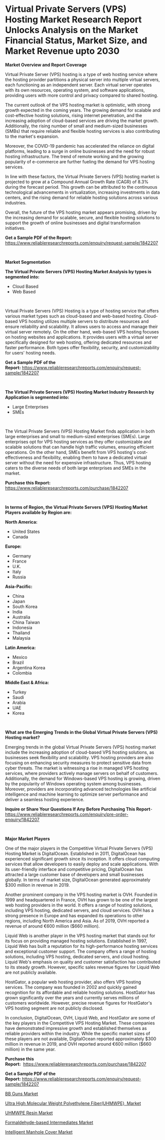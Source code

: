 <p><h1>Virtual Private Servers (VPS) Hosting Market Research Report Unlocks Analysis on the Market Financial Status, Market Size, and Market Revenue upto 2030</h1></p><p><strong>Market Overview and Report Coverage</strong></p>
<p><p>Virtual Private Server (VPS) hosting is a type of web hosting service where the hosting provider partitions a physical server into multiple virtual servers, each functioning as an independent server. Each virtual server operates with its own resources, operating system, and software applications, providing users with more control and privacy compared to shared hosting.</p><p>The current outlook of the VPS hosting market is optimistic, with strong growth expected in the coming years. The growing demand for scalable and cost-effective hosting solutions, rising internet penetration, and the increasing adoption of cloud-based services are driving the market growth. Additionally, the rising number of small and medium-sized businesses (SMBs) that require reliable and flexible hosting services is also contributing to the market's expansion.</p><p>Moreover, the COVID-19 pandemic has accelerated the reliance on digital platforms, leading to a surge in online businesses and the need for robust hosting infrastructure. The trend of remote working and the growing popularity of e-commerce are further fueling the demand for VPS hosting services.</p><p>In line with these factors, the Virtual Private Servers (VPS) hosting market is projected to grow at a Compound Annual Growth Rate (CAGR) of 8.3% during the forecast period. This growth can be attributed to the continuous technological advancements in virtualization, increasing investments in data centers, and the rising demand for reliable hosting solutions across various industries.</p><p>Overall, the future of the VPS hosting market appears promising, driven by the increasing demand for scalable, secure, and flexible hosting solutions to support the growth of online businesses and digital transformation initiatives.</p></p>
<p><strong>Get a Sample PDF of the Report:</strong> <a href="https://www.reliableresearchreports.com/enquiry/request-sample/1842207">https://www.reliableresearchreports.com/enquiry/request-sample/1842207</a></p>
<p>&nbsp;</p>
<p><strong>Market Segmentation</strong></p>
<p><strong>The Virtual Private Servers (VPS) Hosting Market Analysis by types is segmented into:</strong></p>
<p><ul><li>Cloud Based</li><li>Web Based</li></ul></p>
<p>&nbsp;</p>
<p><p>Virtual Private Servers (VPS) Hosting is a type of hosting service that offers various market types such as cloud-based and web-based hosting. Cloud-based VPS hosting utilizes multiple servers to distribute resources and ensure reliability and scalability. It allows users to access and manage their virtual server remotely. On the other hand, web-based VPS hosting focuses on hosting websites and applications. It provides users with a virtual server specifically designed for web hosting, offering dedicated resources and faster performance. Both types offer flexibility, security, and customizability for users' hosting needs.</p></p>
<p><strong>Get a Sample PDF of the Report:</strong>&nbsp;<a href="https://www.reliableresearchreports.com/enquiry/request-sample/1842207">https://www.reliableresearchreports.com/enquiry/request-sample/1842207</a></p>
<p>&nbsp;</p>
<p><strong>The Virtual Private Servers (VPS) Hosting Market Industry Research by Application is segmented into:</strong></p>
<p><ul><li>Large Enterprises</li><li>SMEs</li></ul></p>
<p>&nbsp;</p>
<p><p>The Virtual Private Servers (VPS) Hosting Market finds application in both large enterprises and small to medium-sized enterprises (SMEs). Large enterprises opt for VPS hosting services as they offer customizable and scalable solutions that can handle high traffic volumes, ensuring efficient operations. On the other hand, SMEs benefit from VPS hosting's cost-effectiveness and flexibility, enabling them to have a dedicated virtual server without the need for expensive infrastructure. Thus, VPS hosting caters to the diverse needs of both large enterprises and SMEs in the market.</p></p>
<p><strong>Purchase this Report:</strong>&nbsp; <a href="https://www.reliableresearchreports.com/purchase/1842207">https://www.reliableresearchreports.com/purchase/1842207</a></p>
<p>&nbsp;</p>
<p><strong>In terms of Region, the Virtual Private Servers (VPS) Hosting Market Players available by Region are:</strong></p>
<p>
    <p> <strong> North America: </strong>
        <ul>
            <li>United States</li>
            <li>Canada</li>
        </ul>
        </p> 
    <p> <strong> Europe: </strong>
        <ul>
            <li>Germany</li>
            <li>France</li>
            <li>U.K.</li>
            <li>Italy</li>
            <li>Russia</li>
        </ul>
        </p> 
    <p> <strong> Asia-Pacific: </strong>
        <ul>
            <li>China</li>
            <li>Japan</li>
            <li>South Korea</li>
            <li>India</li>
            <li>Australia</li>
            <li>China Taiwan</li>
            <li>Indonesia</li>
            <li>Thailand</li>
            <li>Malaysia</li>
        </ul>
        </p> 
    <p> <strong> Latin America: </strong>
        <ul>
            <li>Mexico</li>
            <li>Brazil</li>
            <li>Argentina Korea</li>
            <li>Colombia</li>
        </ul>
        </p> 
    <p> <strong> Middle East & Africa: </strong>
        <ul>
            <li>Turkey</li>
            <li>Saudi</li>
            <li>Arabia</li>
            <li>UAE</li>
            <li>Korea</li>
        </ul>
    </p>
    </p>
<p>&nbsp;</p>
<p><strong>What are the Emerging Trends in the Global Virtual Private Servers (VPS) Hosting market?</strong></p>
<p><p>Emerging trends in the global Virtual Private Servers (VPS) hosting market include the increasing adoption of cloud-based VPS hosting solutions, as businesses seek flexibility and scalability. VPS hosting providers are also focusing on enhancing security measures to protect sensitive data from cyber threats. The market is witnessing a rise in managed VPS hosting services, where providers actively manage servers on behalf of customers. Additionally, the demand for Windows-based VPS hosting is growing, driven by the popularity of Windows operating system among businesses. Moreover, providers are incorporating advanced technologies like artificial intelligence and machine learning to optimize server performance and deliver a seamless hosting experience.</p></p>
<p><strong>Inquire or Share Your Questions If Any Before Purchasing This Report</strong>- <a href="https://www.reliableresearchreports.com/enquiry/pre-order-enquiry/1842207">https://www.reliableresearchreports.com/enquiry/pre-order-enquiry/1842207</a></p>
<p>&nbsp;</p>
<p><strong>Major Market Players</strong></p>
<p><p>One of the major players in the Competitive Virtual Private Servers (VPS) Hosting Market is DigitalOcean. Established in 2011, DigitalOcean has experienced significant growth since its inception. It offers cloud computing services that allow developers to easily deploy and scale applications. With its user-friendly interface and competitive pricing, DigitalOcean has attracted a large customer base of developers and small businesses globally. In terms of market size, DigitalOcean generated approximately $300 million in revenue in 2019.</p><p>Another prominent company in the VPS hosting market is OVH. Founded in 1999 and headquartered in France, OVH has grown to be one of the largest web hosting providers in the world. It offers a range of hosting solutions, including VPS hosting, dedicated servers, and cloud services. OVH has a strong presence in Europe and has expanded its operations to other regions, including North America and Asia. As of 2019, OVH reported a revenue of around €600 million ($660 million).</p><p>Liquid Web is another player in the VPS hosting market that stands out for its focus on providing managed hosting solutions. Established in 1997, Liquid Web has built a reputation for its high-performance hosting services and exceptional customer support. The company offers a range of hosting solutions, including VPS hosting, dedicated servers, and cloud hosting. Liquid Web's emphasis on quality and customer satisfaction has contributed to its steady growth. However, specific sales revenue figures for Liquid Web are not publicly available.</p><p>HostGator, a popular web hosting provider, also offers VPS hosting services. The company was founded in 2002 and quickly gained recognition for its affordable and reliable hosting solutions. HostGator has grown significantly over the years and currently serves millions of customers worldwide. However, precise revenue figures for HostGator's VPS hosting segment are not publicly disclosed.</p><p>In conclusion, DigitalOcean, OVH, Liquid Web, and HostGator are some of the key players in the Competitive VPS Hosting Market. These companies have demonstrated impressive growth and established themselves as reliable providers within the industry. While the specific market sizes of these players are not available, DigitalOcean reported approximately $300 million in revenue in 2019, and OVH reported around €600 million ($660 million) in the same year.</p></p>
<p><strong>Purchase this Report:</strong>&nbsp;&nbsp;<a href="https://www.reliableresearchreports.com/purchase/1842207">https://www.reliableresearchreports.com/purchase/1842207</a></p>
<p></p>
<p><strong>Get a Sample PDF of the Report:</strong>&nbsp;<a href="https://www.reliableresearchreports.com/enquiry/request-sample/1842207">https://www.reliableresearchreports.com/enquiry/request-sample/1842207</a></p>
<p><p><a href="https://medium.com/@fifth.dress.cause/bb-guns-nbsp-market-focuses-on-market-share-size-and-projected-forecast-till-2030-fd9b35004737">BB Guns Market</a></p><p><a href="https://www.linkedin.com/pulse/ultra-high-molecular-weight-polyethylene-fiberuhmwpenbsp/">Ultra High Molecular Weight Polyethylene Fiber(UHMWPE)  Market</a></p><p><a href="https://www.linkedin.com/pulse/uhmwpe-resin-market-research-report-unlocks-analysis/">UHMWPE Resin Market</a></p><p><a href="https://www.linkedin.com/pulse/formaldehyde-based-intermediates-market-size-2023-2030-global/">Formaldehyde-based Intermediates Market</a></p><p><a href="https://medium.com/@wine.sight.theme/intelligent-manhole-cover-market-analysis-its-cagr-market-segmentation-and-global-industry-8cbbc73353b4">Intelligent Manhole Cover Market</a></p></p>